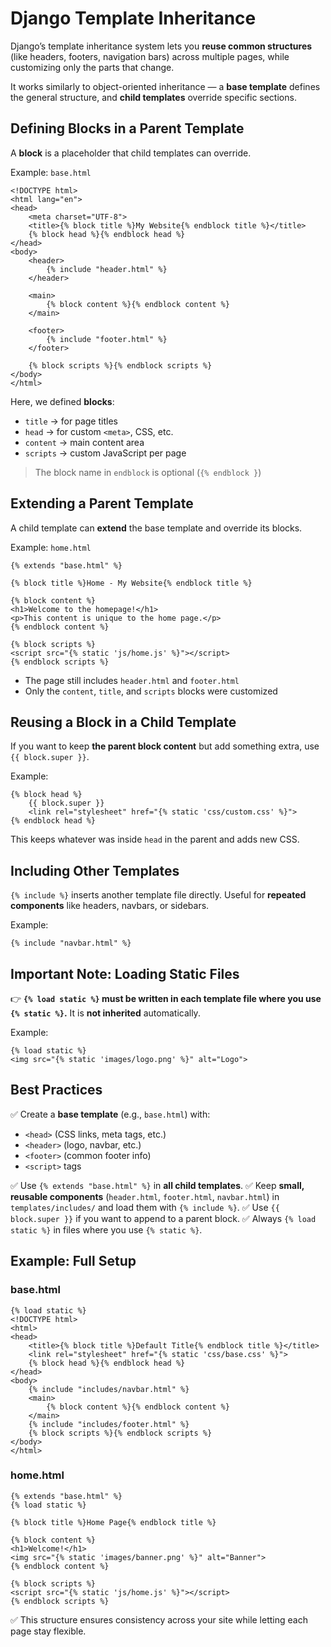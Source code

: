 # Django Template Inheritance

Django’s template inheritance system lets you **reuse common structures** (like headers, footers, navigation bars) across multiple pages, while customizing only the parts that change.

It works similarly to object-oriented inheritance — a **base template** defines the general structure, and **child templates** override specific sections.


## Defining Blocks in a Parent Template

A **block** is a placeholder that child templates can override.

Example: `base.html`

```django
<!DOCTYPE html>
<html lang="en">
<head>
    <meta charset="UTF-8">
    <title>{% block title %}My Website{% endblock title %}</title>
    {% block head %}{% endblock head %}
</head>
<body>
    <header>
        {% include "header.html" %}
    </header>

    <main>
        {% block content %}{% endblock content %}
    </main>

    <footer>
        {% include "footer.html" %}
    </footer>

    {% block scripts %}{% endblock scripts %}
</body>
</html>
```

Here, we defined **blocks**:

* `title` → for page titles
* `head` → for custom `<meta>`, CSS, etc.
* `content` → main content area
* `scripts` → custom JavaScript per page

>The block name in `endblock` is optional (`{% endblock }`)

## Extending a Parent Template

A child template can **extend** the base template and override its blocks.

Example: `home.html`

```django
{% extends "base.html" %}

{% block title %}Home - My Website{% endblock title %}

{% block content %}
<h1>Welcome to the homepage!</h1>
<p>This content is unique to the home page.</p>
{% endblock content %}

{% block scripts %}
<script src="{% static 'js/home.js' %}"></script>
{% endblock scripts %}
```

* The page still includes `header.html` and `footer.html`
* Only the `content`, `title`, and `scripts` blocks were customized


## Reusing a Block in a Child Template

If you want to keep **the parent block content** but add something extra, use `{{ block.super }}`.

Example:

```django
{% block head %}
    {{ block.super }}
    <link rel="stylesheet" href="{% static 'css/custom.css' %}">
{% endblock head %}
```

This keeps whatever was inside `head` in the parent and adds new CSS.


## Including Other Templates

`{% include %}` inserts another template file directly. Useful for **repeated components** like headers, navbars, or sidebars.

Example:

```django
{% include "navbar.html" %}
```


## Important Note: Loading Static Files

👉 **`{% load static %}` must be written in each template file where you use `{% static %}`.**
It is **not inherited** automatically.

Example:

```django
{% load static %}
<img src="{% static 'images/logo.png' %}" alt="Logo">
```


## Best Practices

✅ Create a **base template** (e.g., `base.html`) with:

* `<head>` (CSS links, meta tags, etc.)
* `<header>` (logo, navbar, etc.)
* `<footer>` (common footer info)
* `<script>` tags

✅ Use `{% extends "base.html" %}` in **all child templates**.
✅ Keep **small, reusable components** (`header.html`, `footer.html`, `navbar.html`) in `templates/includes/` and load them with `{% include %}`.
✅ Use `{{ block.super }}` if you want to append to a parent block.
✅ Always `{% load static %}` in files where you use `{% static %}`.


## Example: Full Setup

### base.html

```django
{% load static %}
<!DOCTYPE html>
<html>
<head>
    <title>{% block title %}Default Title{% endblock title %}</title>
    <link rel="stylesheet" href="{% static 'css/base.css' %}">
    {% block head %}{% endblock head %}
</head>
<body>
    {% include "includes/navbar.html" %}
    <main>
        {% block content %}{% endblock content %}
    </main>
    {% include "includes/footer.html" %}
    {% block scripts %}{% endblock scripts %}
</body>
</html>
```

### home.html

```django
{% extends "base.html" %}
{% load static %}

{% block title %}Home Page{% endblock title %}

{% block content %}
<h1>Welcome!</h1>
<img src="{% static 'images/banner.png' %}" alt="Banner">
{% endblock content %}

{% block scripts %}
<script src="{% static 'js/home.js' %}"></script>
{% endblock scripts %}
```


✅ This structure ensures consistency across your site while letting each page stay flexible.
